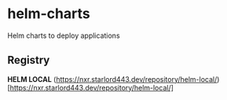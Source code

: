 # helm-charts
Helm charts to deploy applications

## Registry

**HELM LOCAL** 
(https://nxr.starlord443.dev/repository/helm-local/)[https://nxr.starlord443.dev/repository/helm-local/]
